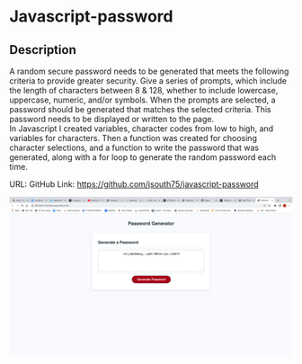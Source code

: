 # Javascript-password

## Description

 A random secure password needs to be generated that meets the following criteria to provide greater security.
 Give a series of prompts, which include the length of characters between 8 & 128, whether to include lowercase, uppercase, numeric, and/or symbols.  When the prompts are selected, a password should be generated that matches the selected criteria.  This password needs to be displayed or written to the page.  
 In Javascript I created variables, character codes from low to high, and variables for characters.  Then a function was created for choosing character selections, and a function to write the password that was generated, along with a for loop to generate the random password each time. 

 URL: 
 GitHub Link: https://github.com/jsouth75/javascript-password

 ![screenshot of password](./Assets/images/Screen-shot.png)
 